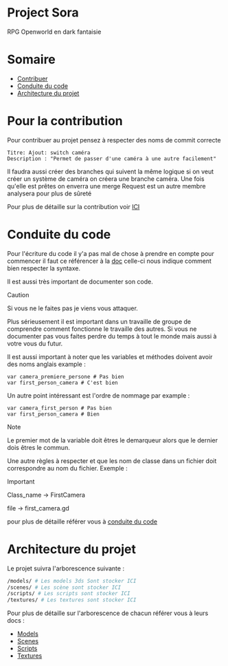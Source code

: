 # Project Sora
 RPG Openworld en dark fantaisie

# Somaire
- [Contribuer](#pour-la-contribution)
- [Conduite du code](#conduite-du-code)
- [Architecture du projet](#architecture-du-projet)

# Pour la contribution
Pour contribuer au projet pensez à respecter des noms de commit correcte
```
Titre: Ajout: switch caméra
Description : "Permet de passer d'une caméra à une autre facilement"
```

Il faudra aussi créer des branches qui suivent la même logique si on veut créer un système de caméra on créera une branche caméra. Une fois qu'elle est prêtes on enverra une merge Request est un autre membre analysera pour plus de sûreté

Pour plus de détaille sur la contribution voir [ICI](CONTRIBUTING.md)

# Conduite du code
Pour l'écriture du code il y'a pas mal de chose à prendre en compte pour commencer il faut ce référencer à la [doc](https://docs.godotengine.org/fr/4.x/tutorials/scripting/gdscript/gdscript_styleguide.html) celle-ci nous indique comment bien respecter la syntaxe. 

Il est aussi très important de documenter son code.

> [!CAUTION] 
> Si vous ne le faites pas je viens vous attaquer.
  >
> Plus sérieusement il est important dans un travaille de groupe de comprendre comment fonctionne le travaille des autres.
> Si vous ne documenter pas vous faites perdre du temps à tout le monde mais aussi à votre vous du futur. 

Il est aussi important à noter que les variables et méthodes doivent avoir des noms anglais example :

```gdscript
var camera_premiere_persone # Pas bien
var first_person_camera # C'est bien
```

Un autre point intéressant est l'ordre de nommage par example :
```gdscript
var camera_first_person # Pas bien
var first_person_camera # Bien
```

> [!NOTE]
> Le premier mot de la variable doit êtres le demarqueur alors que le dernier dois êtres le commun.

Une autre règles à respecter et que les nom de classe dans un fichier doit correspondre au nom du fichier. Exemple : 

> [!IMPORTANT]
> Class_name -> FirstCamera
  >
> file -> first_camera.gd

pour plus de détaille référer vous à [conduite du code](CODE_OF_CONDUCT.md)

# Architecture du projet
Le projet suivra l'arborescence suivante :
```sh
/models/ # Les models 3ds Sont stocker ICI
/scenes/ # Les scène sont stocker ICI
/scripts/ # Les scripts sont stocker ICI
/textures/ # Les textures sont stocker ICI
```

Pour plus de détaille sur l'arborescence de chacun référer vous à leurs docs :

- [Models](Models/README.md)
- [Scenes](Scenes/README.md)
- [Scripts](Scripts/README.md)
- [Textures](Textures/README.md)
